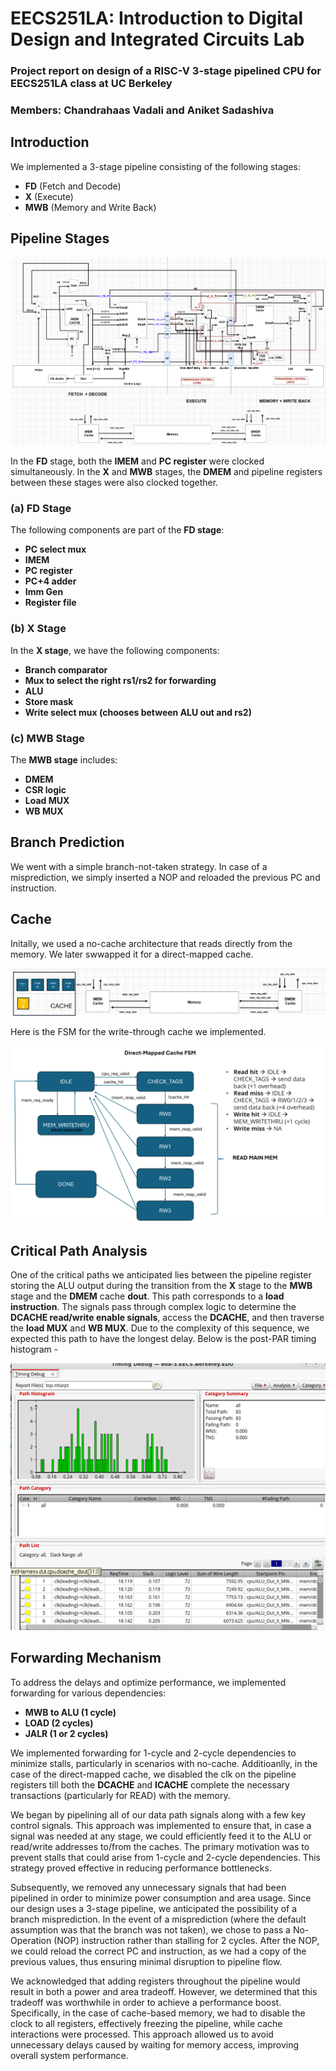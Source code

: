 # EECS251LA: Introduction to Digital Design and Integrated Circuits Lab
### Project report on design of a RISC-V 3-stage pipelined CPU for EECS251LA class at UC Berkeley
### Members: Chandrahaas Vadali and Aniket Sadashiva

## Introduction

We implemented a 3-stage pipeline consisting of the following stages:
- **FD** (Fetch and Decode)
- **X** (Execute)
- **MWB** (Memory and Write Back)


## Pipeline Stages

![Pipeline Diagram](images/pipeline.png)

In the **FD** stage, both the **IMEM** and **PC register** were clocked simultaneously. In the **X** and **MWB** stages, the **DMEM** and pipeline registers between these stages were also clocked together.

### (a) FD Stage

The following components are part of the **FD stage**:
- **PC select mux**
- **IMEM**
- **PC register**
- **PC+4 adder**
- **Imm Gen**
- **Register file**

### (b) X Stage

In the **X stage**, we have the following components:
- **Branch comparator**
- **Mux to select the right rs1/rs2 for forwarding**
- **ALU**
- **Store mask**
- **Write select mux (chooses between ALU out and rs2)**

### (c) MWB Stage

The **MWB stage** includes:
- **DMEM**
- **CSR logic**
- **Load MUX**
- **WB MUX**

## Branch Prediction

We went with a simple branch-not-taken strategy. In case of a misprediction, we simply inserted a NOP and reloaded the previous PC and instruction. 

## Cache

Initally, we used a no-cache architecture that reads directly from the memory. We later swwapped it for a direct-mapped cache. 

![cache](images/cache.png)

Here is the FSM for the write-through cache we implemented. 

![cache](images/cache-fsm.png)

## Critical Path Analysis

One of the critical paths we anticipated lies between the pipeline register storing the ALU output during the transition from the **X** stage to the **MWB** stage and the **DMEM** cache **dout**. This path corresponds to a **load instruction**. The signals pass through complex logic to determine the **DCACHE read/write enable signals**, access the **DCACHE**, and then traverse the **load MUX** and **WB MUX**. Due to the complexity of this sequence, we expected this path to have the longest delay. Below is the post-PAR timing histogram -

![cache](images/post-par-timing-histogram.png)

## Forwarding Mechanism

To address the delays and optimize performance, we implemented forwarding for various dependencies:
- **MWB to ALU (1 cycle)**
- **LOAD (2 cycles)**
- **JALR (1 or 2 cycles)**

We implemented forwarding for 1-cycle and 2-cycle dependencies to minimize stalls, particularly in scenarios with no-cache. Additioanlly, in the case of the direct-mapped cache, we disabled the clk on the pipeline registers till both the **DCACHE** and **ICACHE** complete the necessary transactions (particularly for READ) with the memory. 

We began by pipelining all of our data path signals along with a few key control signals. This approach was implemented to ensure that, in case a signal was needed at any stage, we could efficiently feed it to the ALU or read/write addresses to/from the caches. The primary motivation was to prevent stalls that could arise from 1-cycle and 2-cycle dependencies. This strategy proved effective in reducing performance bottlenecks.

Subsequently, we removed any unnecessary signals that had been pipelined in order to minimize power consumption and area usage. Since our design uses a 3-stage pipeline, we anticipated the possibility of a branch misprediction. In the event of a misprediction (where the default assumption was that the branch was not taken), we chose to pass a No-Operation (NOP) instruction rather than stalling for 2 cycles. After the NOP, we could reload the correct PC and instruction, as we had a copy of the previous values, thus ensuring minimal disruption to pipeline flow.

We acknowledged that adding registers throughout the pipeline would result in both a power and area tradeoff. However, we determined that this tradeoff was worthwhile in order to achieve a performance boost. Specifically, in the case of cache-based memory, we had to disable the clock to all registers, effectively freezing the pipeline, while cache interactions were processed. This approach allowed us to avoid unnecessary delays caused by waiting for memory access, improving overall system performance.



